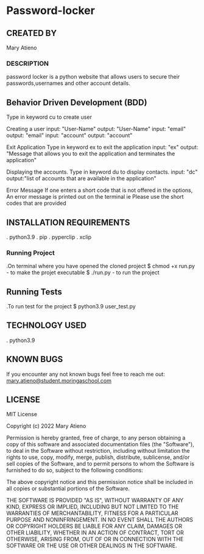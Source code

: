 # Password-locker

## CREATED BY

Mary Atieno

### DESCRIPTION

password locker is a python website that allows users to secure their passwords,usernames and other account details.

## Behavior Driven Development (BDD)

Type in keyword cu to create user

Creating a user
input: "User-Name" output: "User-Name" input: "email" output: "email" input: "account" output: "account"

Exit Application
Type in keyword ex to exit the application input: "ex" output: "Message that allows you to exit the application and terminates the application"

Displaying the accounts.
Type in keyword du to display contacts. input: "dc" output:"list of accounts that are available in the application"

Error Message
If one enters a short code that is not offered in the options, An error message is printed out on the terminal ie Please use the short codes that are provided

## INSTALLATION REQUIREMENTS

. python3.9
. pip
. pyperclip
. xclip

### Running Project

.On terminal where you have opened the cloned project
$ chmod +x run.py - to make the projet executable
$ ./run.py - to run the project

## Running Tests

.To run test for the project
$ python3.9 user_test.py

## TECHNOLOGY USED

. python3.9

## KNOWN BUGS

If you encounter any not known bugs feel free to reach me out: mary.atieno@student.moringaschool.com

## LICENSE

MIT License

Copyright (c) 2022 Mary Atieno

Permission is hereby granted, free of charge, to any person obtaining a copy
of this software and associated documentation files (the "Software"), to deal
in the Software without restriction, including without limitation the rights
to use, copy, modify, merge, publish, distribute, sublicense, and/or sell
copies of the Software, and to permit persons to whom the Software is
furnished to do so, subject to the following conditions:

The above copyright notice and this permission notice shall be included in all
copies or substantial portions of the Software.

THE SOFTWARE IS PROVIDED "AS IS", WITHOUT WARRANTY OF ANY KIND, EXPRESS OR
IMPLIED, INCLUDING BUT NOT LIMITED TO THE WARRANTIES OF MERCHANTABILITY,
FITNESS FOR A PARTICULAR PURPOSE AND NONINFRINGEMENT. IN NO EVENT SHALL THE
AUTHORS OR COPYRIGHT HOLDERS BE LIABLE FOR ANY CLAIM, DAMAGES OR OTHER
LIABILITY, WHETHER IN AN ACTION OF CONTRACT, TORT OR OTHERWISE, ARISING FROM,
OUT OF OR IN CONNECTION WITH THE SOFTWARE OR THE USE OR OTHER DEALINGS IN THE
SOFTWARE.

